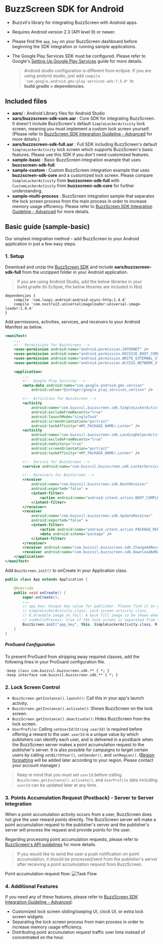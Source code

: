 # BuzzScreen SDK for Android
- Buzzvil's library for integrating BuzzScreen with Android apps.
- Requires Android version 2.3 (API level 9) or newer.
- Please find the `app_key` on your BuzzScreen dashboard before beginning the SDK integration or running sample applications.
- The Google Play Services SDK must be configured. Please refer to Google's [Setting Up Google Play Services](https://developers.google.com/android/guides/setup) guide for more details.

	> Android studio configuration is different from eclipse. If you are using andorid studio, just add `compile 'com.google.android.gms:play-services-ads:7.5.0'` to **build.gradle > dependencies**.


## Included files
- **aars/** : Android Library files for Android Studio
- **aars/buzzscreen-sdk-core.aar** : Core SDK for integrating BuzzScreen. It doesn't include BuzzScreen's default `SimpleLockerActivity` lock screen, meaning you must implement a custom lock screen yourself. (Please refer to [BuzzScreen SDK Integration Guideline - Advanced](ADVANCED-USAGE_EN.md) for more details.)
- **aars/buzzscreen-sdk-full.aar** : Full SDK including BuzzScreen's default `SimpleLockerActivity` lock screen which supports BuzzScreen's basic features. Please use this SDK if you don't need customized features.
- **sample-basic** : Basic BuzzScreen integration example that uses **buzzscreen-sdk-full**.
- **sample-custom** : Custom BuzzScreen integration example that uses **buzzscreen-sdk-core** and a customized lock screen. Please compare `SimpleLockerActivity` from **buzzscreen-sdk-full** with `CustomLockerActivity` from **buzzscreen-sdk-core** for further understanding.
- **sample-multi-process** : BuzzScreen integration sample that separates the lock screen process from the main process in order to increase memory usage efficiency. Please refer to [BuzzScreen SDK Integration Guideline - Advanced](ADVANCED-USAGE_EN.md) for more details.

## Basic guide (sample-basic)
Our simplest integration method – add BuzzScreen to your Android application in just a few easy steps.

### 1. Setup
Download and unzip the [BuzzScreen SDK](https://github.com/Buzzvil/buzzscreen-sdk-publisher/archive/master.zip) and include **aars/buzzscreen-sdk-full** from the unzipped folder in your Android application.

> If you are using Android Studio, add the below libraries in your build.gradle.(In Eclipse, the below libraries are included in libs)
```
dependencies {
    compile 'com.loopj.android:android-async-http:1.4.8'
    compile 'com.nostra13.universalimageloader:universal-image-loader:1.9.4'
}
```

Add permissions, activities, services, and receivers to your Android Manifest as below.

```xml
<manifest>
    ...
    <!-- Permissions for BuzzScreen -->
    <uses-permission android:name="android.permission.INTERNET" />
    <uses-permission android:name="android.permission.RECEIVE_BOOT_COMPLETED" />
    <uses-permission android:name="android.permission.WRITE_EXTERNAL_STORAGE" />
    <uses-permission android:name="android.permission.ACCESS_NETWORK_STATE" />

    <application>
        ...
        <!-- Google Play Services -->
        <meta-data android:name="com.google.android.gms.version"
            android:value="@integer/google_play_services_version" />

        <!-- Activities for BuzzScreen -->
        <activity
            android:name="com.buzzvil.buzzscreen.sdk.SimpleLockerActivity"
            android:excludeFromRecents="true"
            android:launchMode="singleTask"
            android:screenOrientation="portrait"
            android:taskAffinity="<MY_PACKAGE_NAME>.Locker" />
        <activity
            android:name="com.buzzvil.buzzscreen.sdk.LandingHelperActivity"
            android:excludeFromRecents="true"
            android:noHistory="true"
            android:screenOrientation="portrait"
            android:taskAffinity="<MY_PACKAGE_NAME>.Locker" />

        <!-- Service for BuzzScreen -->
        <service android:name="com.buzzvil.buzzscreen.sdk.LockerService" />

        <!-- Receivers for BuzzScreen -->
        <receiver
            android:name="com.buzzvil.buzzscreen.sdk.BootReceiver"
            android:exported="false" >
            <intent-filter>
                <action android:name="android.intent.action.BOOT_COMPLETED" />
            </intent-filter>
        </receiver>
        <receiver
            android:name="com.buzzvil.buzzscreen.sdk.UpdateReceiver"
            android:exported="false" >
            <intent-filter>
                <action android:name="android.intent.action.PACKAGE_REPLACED" />
                <data android:scheme="package" />
            </intent-filter>
        </receiver>
        <receiver android:name="com.buzzvil.buzzscreen.sdk.ChangeAdReceiver" />
        <receiver android:name="com.buzzvil.buzzscreen.sdk.DownloadAdReceiver" />
    </application>
</manifest>
```

Add `BuzzScreen.init()` to onCreate in your Application class.

```java
public class App extends Application {

    @Override
    public void onCreate() {
        super.onCreate();
        ...
        // app_key: Unique key value for publisher. Please find it on your BuzzScreen dashboard.
        // SimpleLockerActivity.class: Lock screen activity class.
        // R.drawable.image_on_fail: A back fill image to be shown when a network error occurs or there is no campaign available.
        // useMultiProcess: true if the lock screen is separated from the main process, otherwise false.
        BuzzScreen.init("app_key", this, SimpleLockerActivity.class, R.drawable.image_on_fail, false);
    }
}
```

##### ProGuard Configuration
To prevent ProGuard from stripping away required classes, add the following lines in your ProGuard configuration file.
```
-keep class com.buzzvil.buzzscreen.sdk.** { *; }
-keep interface com.buzzvil.buzzscreen.sdk.** { *; }
```

### 2. Lock Screen Control
- `BuzzScreen.getInstance().launch()`: Call this in your app's launch activity.
- `BuzzScreen.getInstance().activate()`: Shows BuzzScreen on the lock screen.
- `BuzzScreen.getInstance().deactivate()`: Hides BuzzScreen from the lock screen.
- `UserProfile`: Calling `setUserId(String userId)` is required before offering a reward to the user. `userId` is a unique value by which publishers can identify each user, and is delivered in a postback when the BuzzScreen server makes a point accumulation request to the publisher's server. It is also possible for campaigns to target certain users by calling `setBirthYear()`,  `setGender()`, and `setRegion()`. ([Region formatting](REGION-FORMAT.md) will be added later according to your region. Please contact your account manager.)

> Keep in mind that you must set `userId` before calling `BuzzScreen.getInstance().activate()`, and `UserProfile` data including `userId` can be updated later at any time.

### 3. Points Accumulation Request (Postback) - Server to Server Integration
When a point accumulation activity occurs from a user, BuzzScreen does not give the user reward points directly. The BuzzScreen server will make a point accumulation request to the publisher's server and the publisher's server will process the request and provide points for the user.

Regarding processing point accumulation requests, please refer to [BuzzScreen's API guidelines](https://buzzvilian.atlassian.net/wiki/pages/viewpage.action?pageId=4718597) for more details.

> If you would like to send the user a push notification on point accumulation, it should be processed/sent from the publisher's server after receiving a point accumulation request from BuzzScreen.

Point accumulation request flow:
![Task Flow](https://github.com/Buzzvil/buzzscreen-sdk-publisher/blob/master/postback_flow.jpg)

### 4. Additional Features
If you need any of these features, please refer to [BuzzScreen SDK Integration Guideline - Advanced](ADVANCED-USAGE_EN.md):
- Customized lock screen sliding/swiping UI, clock UI, or extra lock screen widgets.
- Separating the lock screen process from main process in order to increase memory usage efficiency.
- Distributing point accumulation request traffic over time instead of concentrated on the hour.
